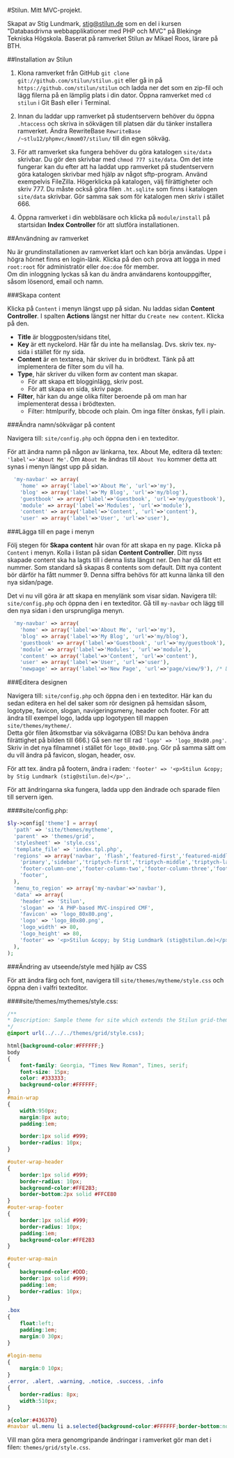 #Stilun. Mitt MVC-projekt.

Skapat av Stig Lundmark, stig@stilun.de som en del i kursen "Databasdrivna webbapplikationer med PHP och MVC" på Blekinge Tekniska Högskola.
Baserat på ramverket Stilun av Mikael Roos, lärare på BTH.

##Installation av Stilun

1. Klona ramverket från GitHub `git clone git://github.com/stilun/stilun.git` eller gå in på `https://github.com/stilun/stilun` och ladda ner det som en zip-fil och lägg filerna på en lämplig plats i din dator. Öppna ramverket med `cd stilun` i Git Bash eller i Terminal.  

2. Innan du laddar upp ramverket på studentservern behöver du öppna `.htaccess` och skriva in sökvägen till platsen där du tänker installera ramverket. Ändra RewriteBase `RewriteBase /~stlu12/phpmvc/kmom07/stilun/` till din egen sökväg.

3. För att ramverket ska fungera behöver du göra katalogen `site/data` skrivbar. Du gör den skrivbar med `chmod 777 site/data`. 
Om det inte fungerar kan du efter att ha laddat upp ramverket på studentservern göra katalogen skrivbar med hjälp av något sftp-program. Använd exempelvis FileZilla.
Högerklicka på katalogen, välj filrättigheter och skriv 777. Du måste också göra filen `.ht.sqlite` som finns i katalogen `site/data` skrivbar. Gör samma sak som för katalogen men skriv i stället 666. 

4. Öppna ramverket i din webbläsare och klicka på `module/install` på startsidan __Index Controller__ för att slutföra installationen.

##Användning av ramverket

Nu är grundinstallationen av ramverket klart och kan börja användas.
Uppe i högra hörnet finns en login-länk. Klicka på den och prova att logga in med `root:root` för administratör eller `doe:doe` för member.<br>
Om din inloggning lyckas så kan du ändra användarens kontouppgifter, såsom lösenord, email och namn.

###Skapa content

Klicka på `Content` i menyn längst upp på sidan. Nu laddas sidan __Content Controller__. I spalten __Actions__ längst ner hittar du `Create new content`. Klicka på den.
* __Title__ är bloggposten/sidans titel,
* __Key__ är ett nyckelord. Här får du inte ha mellanslag. Dvs. skriv tex. ny-sida i stället för ny sida.
* __Content__ är en textarea, här skriver du in brödtext. Tänk på att implementera de filter som du vill ha.
* __Type__, här skriver du vilken form av content man skapar.
	* För att skapa ett blogginlägg, skriv post. 
	* För att skapa en sida, skriv page. 
* __Filter__, här kan du ange olika filter beroende på om man har implementerat dessa i brödtexten. 
	* Filter: htmlpurify, bbcode och plain. Om inga filter önskas, fyll i plain.
	
###Ändra namn/sökvägar på content

Navigera till: `site/config.php` och öppna den i en texteditor.

För att ändra namn på någon av länkarna, tex. About Me, editera då texten: `'label'=>'About Me'`. Om `About Me` ändras till `About You` kommer detta att synas i menyn längst upp på sidan.

```PHP
  'my-navbar' => array(
    'home' => array('label'=>'About Me', 'url'=>'my'),
    'blog' => array('label'=>'My Blog', 'url'=>'my/blog'),
    'guestbook' => array('label'=>'Guestbook', 'url'=>'my/guestbook'),
    'module' => array('label'=>'Modules', 'url'=>'module'),
    'content' => array('label'=>'Content', 'url'=>'content'),
    'user' => array('label'=>'User', 'url'=>'user'),

```
###Lägga till en page i menyn

Följ stegen för __Skapa content__ här ovan för att skapa en ny page. Klicka på `Content` i menyn. Kolla i listan på sidan __Content Controller__.
Ditt nyss skapade content ska ha lagts till i denna lista längst ner. Den har då fått ett nummer. Som standard så skapas 8 contents som default. Ditt nya content bör därför ha fått nummer 9.
Denna siffra behövs för att kunna länka till den nya sidan/page.

Det vi nu vill göra är att skapa en menylänk som visar sidan. 
Navigera till: `site/config.php` och öppna den i en texteditor. Gå till `my-navbar` och lägg till den nya sidan i den ursprungliga menyn.

```PHP
  'my-navbar' => array(
    'home' => array('label'=>'About Me', 'url'=>'my'),
    'blog' => array('label'=>'My Blog', 'url'=>'my/blog'),
    'guestbook' => array('label'=>'Guestbook', 'url'=>'my/guestbook'),
    'module' => array('label'=>'Modules', 'url'=>'module'),
    'content' => array('label'=>'Content', 'url'=>'content'),
    'user' => array('label'=>'User', 'url'=>'user'),
    'newpage' => array('label'=>'New Page', 'url'=>'page/view/9'), /* Denna rad läggs till för att skapa en ny länk till sidan*/
```

###Editera designen

Navigera till: `site/config.php` och öppna den i en texteditor.
Här kan du sedan editera en hel del saker som rör designen på hemsidan såsom, logotype, favicon, slogan, navigeringsmeny, header och footer.
För att ändra till exempel logo, ladda upp logotypen till mappen `site/themes/mytheme/`.<br>
Detta gör filen åtkomstbar via sökvägarna (OBS! Du kan behöva ändra filrättighet på bilden till 666.)
Gå sen ner till rad `'logo' => 'logo_80x80.png'`. Skriv in det nya filnamnet i stället för `logo_80x80.png`. Gör på samma sätt om du vill ändra på favicon, slogan, header, osv.<br>

För att tex. ändra på footern, ändra i raden: `'footer' => '<p>Stilun &copy; by Stig Lundmark (stig@stilun.de)</p>',`.

För att ändringarna ska fungera, ladda upp den ändrade och sparade filen till servern igen.

####site/config.php:
```PHP
$ly->config['theme'] = array(
  'path' => 'site/themes/mytheme',
  'parent' => 'themes/grid',
  'stylesheet' => 'style.css',
  'template_file' => 'index.tpl.php',
  'regions' => array('navbar', 'flash','featured-first','featured-middle','featured-last',
    'primary','sidebar','triptych-first','triptych-middle','triptych-last',
    'footer-column-one','footer-column-two','footer-column-three','footer-column-four',
    'footer',
  ),
  'menu_to_region' => array('my-navbar'=>'navbar'),
  'data' => array(
    'header' => 'Stilun',
    'slogan' => 'A PHP-based MVC-inspired CMF',
    'favicon' => 'logo_80x80.png',
    'logo' => 'logo_80x80.png',
    'logo_width' => 80,
    'logo_height' => 80,
    'footer' => '<p>Stilun &copy; by Stig Lundmark (stig@stilun.de)</p>',
  ),
);
```
###Ändring av utseende/style med hjälp av CSS

För att ändra färg och font, navigera till `site/themes/mytheme/style.css` och öppna den i valfri texteditor.

####site/themes/mythemes/style.css:
```CSS
/**
* Description: Sample theme for site which extends the Stilun grid-theme.
*/
@import url(../../../themes/grid/style.css);

html{background-color:#FFFFFF;}
body
{
	font-family: Georgia, "Times New Roman", Times, serif;
	font-size: 15px;
	color: #333333;
	background-color:#FFFFFF;
}
#main-wrap 
{  
	width:950px;
	margin:8px auto;
	padding:1em;

	border:1px solid #999;
	border-radius: 10px;
}

#outer-wrap-header
{
	border:1px solid #999;
	border-radius: 10px;
	background-color:#FFE2B3;
	border-bottom:2px solid #FFCE80
}
#outer-wrap-footer
{
	border:1px solid #999;
	border-radius: 10px;
	padding:1em;	
	background-color:#FFE2B3
}

#outer-wrap-main
{
	background-color:#DDD;
	border:1px solid #999;
	padding:1em;
	border-radius: 10px;
}

.box
{
	float:left;
	padding:1em;
	margin:0 30px;
}

#login-menu
{
	margin:0 10px;
}
.error, .alert, .warning, .notice, .success, .info
{
	border-radius: 8px;
	width:510px;
}

a{color:#436370}
#navbar ul.menu li a.selected{background-color:#FFFFFF;border-bottom:none;}
```

Vill man göra mera genomgripande ändringar i ramverket gör man det i filen: `themes/grid/style.css`.

